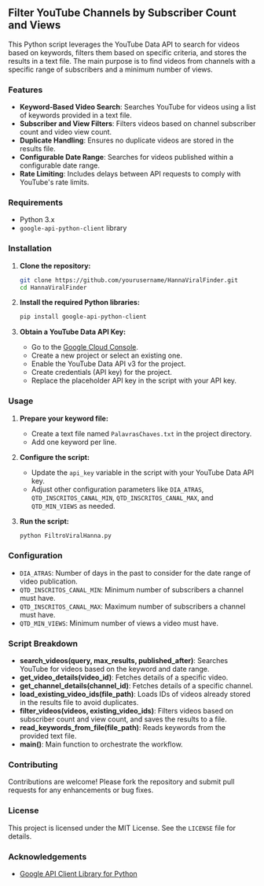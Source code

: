 ## Filter YouTube Channels by Subscriber Count and Views

This Python script leverages the YouTube Data API to search for videos based on keywords, filters them based on specific criteria, and stores the results in a text file. The main purpose is to find videos from channels with a specific range of subscribers and a minimum number of views.

### Features

- **Keyword-Based Video Search**: Searches YouTube for videos using a list of keywords provided in a text file.
- **Subscriber and View Filters**: Filters videos based on channel subscriber count and video view count.
- **Duplicate Handling**: Ensures no duplicate videos are stored in the results file.
- **Configurable Date Range**: Searches for videos published within a configurable date range.
- **Rate Limiting**: Includes delays between API requests to comply with YouTube's rate limits.

### Requirements

- Python 3.x
- `google-api-python-client` library

### Installation

1. **Clone the repository:**
   ```sh
   git clone https://github.com/yourusername/HannaViralFinder.git
   cd HannaViralFinder
   ```

2. **Install the required Python libraries:**
   ```sh
   pip install google-api-python-client
   ```

3. **Obtain a YouTube Data API Key:**
   - Go to the [Google Cloud Console](https://console.cloud.google.com/).
   - Create a new project or select an existing one.
   - Enable the YouTube Data API v3 for the project.
   - Create credentials (API key) for the project.
   - Replace the placeholder API key in the script with your API key.

### Usage

1. **Prepare your keyword file:**
   - Create a text file named `PalavrasChaves.txt` in the project directory.
   - Add one keyword per line.

2. **Configure the script:**
   - Update the `api_key` variable in the script with your YouTube Data API key.
   - Adjust other configuration parameters like `DIA_ATRAS`, `QTD_INSCRITOS_CANAL_MIN`, `QTD_INSCRITOS_CANAL_MAX`, and `QTD_MIN_VIEWS` as needed.

3. **Run the script:**
   ```sh
   python FiltroViralHanna.py
   ```

### Configuration

- `DIA_ATRAS`: Number of days in the past to consider for the date range of video publication.
- `QTD_INSCRITOS_CANAL_MIN`: Minimum number of subscribers a channel must have.
- `QTD_INSCRITOS_CANAL_MAX`: Maximum number of subscribers a channel must have.
- `QTD_MIN_VIEWS`: Minimum number of views a video must have.

### Script Breakdown

- **search_videos(query, max_results, published_after)**: Searches YouTube for videos based on the keyword and date range.
- **get_video_details(video_id)**: Fetches details of a specific video.
- **get_channel_details(channel_id)**: Fetches details of a specific channel.
- **load_existing_video_ids(file_path)**: Loads IDs of videos already stored in the results file to avoid duplicates.
- **filter_videos(videos, existing_video_ids)**: Filters videos based on subscriber count and view count, and saves the results to a file.
- **read_keywords_from_file(file_path)**: Reads keywords from the provided text file.
- **main()**: Main function to orchestrate the workflow.

### Contributing

Contributions are welcome! Please fork the repository and submit pull requests for any enhancements or bug fixes.

### License

This project is licensed under the MIT License. See the `LICENSE` file for details.

### Acknowledgements

- [Google API Client Library for Python](https://github.com/googleapis/google-api-python-client)
